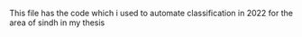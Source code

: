 This file has the code which i used to automate classification in 2022 for the area of sindh in my thesis
